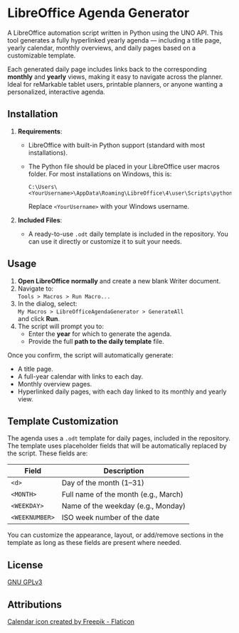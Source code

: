 # LibreOffice Agenda Generator

A LibreOffice automation script written in Python using the UNO API. This tool generates a fully hyperlinked yearly agenda — including a title page, yearly calendar, monthly overviews, and daily pages based on a customizable template.

Each generated daily page includes links back to the corresponding **monthly** and **yearly** views, making it easy to navigate across the planner. Ideal for reMarkable tablet users, printable planners, or anyone wanting a personalized, interactive agenda.

## Installation

1. **Requirements**:
   - LibreOffice with built-in Python support (standard with most installations).
   - The Python file should be placed in your LibreOffice user macros folder. For most installations on Windows, this is:

     ```
     C:\Users\<YourUsername>\AppData\Roaming\LibreOffice\4\user\Scripts\python\AgendaGenerator
     ```

     Replace `<YourUsername>` with your Windows username.

2. **Included Files**:
   - A ready-to-use `.odt` daily template is included in the repository. You can use it directly or customize it to suit your needs.

## Usage

1. **Open LibreOffice normally** and create a new blank Writer document.
2. Navigate to:  
   `Tools > Macros > Run Macro...`
3. In the dialog, select:  
   `My Macros > LibreOfficeAgendaGenerator > GenerateAll`  
   and click **Run**.
4. The script will prompt you to:
   - Enter the **year** for which to generate the agenda.
   - Provide the full **path to the daily template** file.

Once you confirm, the script will automatically generate:
- A title page.
- A full-year calendar with links to each day.
- Monthly overview pages.
- Hyperlinked daily pages, with each day linked to its monthly and yearly view.

## Template Customization

The agenda uses a `.odt` template for daily pages, included in the repository. The template uses placeholder fields that will be automatically replaced by the script. These fields are:

| Field          | Description                               |
|----------------|-------------------------------------------|
| `<d>`          | Day of the month (1–31)                   |
| `<MONTH>`      | Full name of the month (e.g., March)      |
| `<WEEKDAY>`    | Name of the weekday (e.g., Monday)        |
| `<WEEKNUMBER>` | ISO week number of the date               |

You can customize the appearance, layout, or add/remove sections in the template as long as these fields are present where needed.

## License

[GNU GPLv3](https://choosealicense.com/licenses/gpl-3.0/)

## Attributions

[Calendar icon created by Freepik - Flaticon](https://www.flaticon.com/free-icons/calendar)
